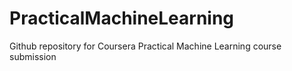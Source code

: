 # PracticalMachineLearning
Github repository for Coursera Practical Machine Learning course submission
